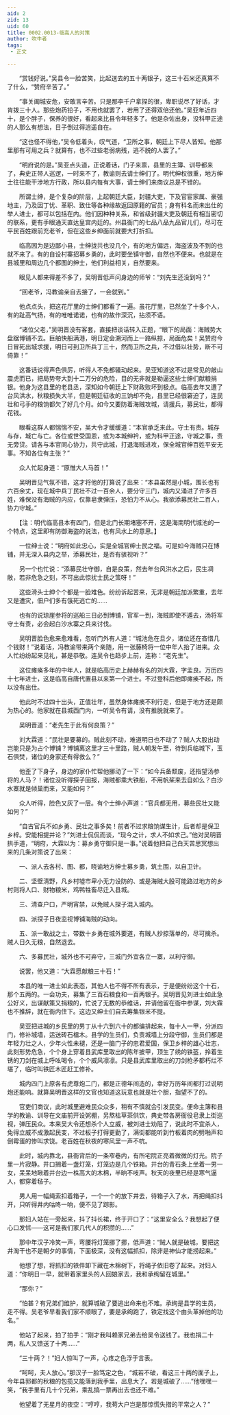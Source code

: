 ```yaml
---
aid: 2
zid: 13
uid: 60
title: 0002.0013-临高人的对策
author: 吹牛者
tags: 
 - 正文

---
```




　　“赏钱好说。”吴县令一脸苦笑，比起送去的五十两银子，这三十石米还真算不了什么，“赞府辛苦了。”

　　“事关阖城安危，安敢言辛苦。只是那李千户拿捏的很，卑职说尽了好话，才肯拨三十人。那些炮药铅子，不用也就罢了，若用了还得双倍还他。”吴亚年近四十，是个胖子，保养的很好，看起来比县令年轻多了。他是杂佐出身，没科甲正途的人那么有想法，日子倒过得逍遥自在。

　　“这也怪不得他，”吴令低着头，叹气道，“卫所之事，朝廷上下尽人皆知。他那里那有可用之兵？就算有，也不过些老弱病残，逃不脱的人罢了。”

　　“明府说的是。”吴亚点头道，正说着话，门子来禀，县里的主簿、训导都来了，典史正带人巡逻，一时来不了，教谕则去请士绅们了。明代绅权很重，地方绅士往往能干涉地方行政，所以县内每有大事，请士绅们来商议总是不错的。

　　所谓士绅，是个复杂的阶层，上起朝廷大臣，封疆大吏，下及官宦家属、豪强地主，乃及因丁忧、革职、致仕等各种缘故返回原籍的官员；身有科名而未出仕的举人进士，都可以包括在内。他们因种种关系，和省级封疆大吏及朝廷有相当密切的联系，更有手眼通天直达皇宫内廷的。州县衙门的七品八品九品官儿们，尽可在平民百姓跟前充老爷，但在这些乡绅面前就要大打折扣。

　　临高因为是边鄙小县，士绅拢共也没几个，有的地方偏远，海盗波及不到的也就不来了。有的自设村寨招募乡勇的，此时要坐镇守御，自然也不便来。也就是在县城里和周边几个都图的绅士，他们利益相关，自然要来。

　　眼见人都来得差不多了，吴明晋低声问身边的师爷：“刘先生还没到吗？”

　　“回老爷，冯教谕亲自去接了，一会就到。”

　　他点点头，把这花厅里的士绅们都看了一遍。虽花厅里，已然坐了十多个人，有的趾高气扬，有的唯唯诺诺，也有的故作深沉，拈须不语。

　　“诸位父老，”吴明晋没有客套，直接把谈话转入正题，“眼下的局面：海贼势大盘踞博铺不去。巨舶快船满港，明日定会溯河而上一路纵掠，局面危矣！吴赞府今日冒死出城求援，明日可到卫所兵丁三十，然而卫所之兵，不过借以壮势，断不可倚靠！”

　　这番话说得声色俱厉，听得人不免都骚动起来。吴亚知道这不过是常见的敲山震虎而已，把局势夸大到十二万分的危险，目的无非就是勒逼这些士绅们献粮捐银。他身为这县里的老县丞，深知如今朝廷上下财政败坏到极点。临高去年又遭了台风洪水，秋粮损失大半，但是朝廷征收的三饷却不免，县里已经很窘迫了，连民壮和弓手的粮饷都欠了好几个月。如今又要防着海贼攻城，请援兵，募民壮，都得花钱。

　　眼看这群人都惴惴不安，吴大令才缓缓道：“本官承乏来此，守土有责。城存与存，城亡与亡。各位或世受国恩，或为本城绅衿，或为科甲正途，守城之事，责无旁贷。请各与本官同心协力，共守此城，打退海贼进攻，保全城官绅百姓平安无事。不知各位有主张？”

　　众人忙起身道：“原惟大人马首！”

　　吴明晋见气氛不错，这才将他的打算说了出来：“本县虽然是小城，围长也有六百余丈，现在城中兵丁民壮不过一百余人，要分守三门，城内又涌进了许多百姓，难保没有海贼的内应，仅靠皂隶弹压，恐怕力不从心。我欲添募民壮二百人，协力守城。”

　　【注：明代临高县本有四门，但是北门长期堵塞不开，这是海南明代城池的一个特点，这里即有防御海盗的说法，也有风水上的意思。】

　　一位绅士说：“明府如此忠心，实是全城官绅士民之福。可是如今海贼只在博铺，并无深入县内之举，添募民壮，是否有骇视听？”

　　另一个也忙说：“添募民壮守御，自是良策，然去年台风洪水之后，民生凋敝，若非危急之刻，不可出此惊扰士民之策呀！”

　　这些滑头士绅个个都是一脸难色。纷纷诉起苦来，无非是朝廷加派繁重，去年又是遭灾，佃户们多有饿死逃亡的……

　　也有的说琼崖参将的巡船三日必到博铺，官军一到，海贼即使不遁去，汤将军守土有责，必会起白沙水寨之兵来讨伐。

　　吴明晋脸色愈来愈难看，忽听门外有人道：“城池危在旦夕，诸位还在吝惜几个钱财！”说着话，冯教谕带来两个亲随，用一张藤椅将一位中年人抬了进来。众人忙纷纷起来见礼，甚是恭敬。连吴令也趋步上前，连称：“老先生”。

　　这位瘫痪多年的中年人，就是临高历史上赫赫有名的刘大霖，字孟良。万历四十七年进士，这是临高自唐代置县以来第一个进士。不过登科后他即瘫痪不起，所以没有出仕。

　　他此时不过四十出头，正值壮年，虽然身体瘫痪不利行走，但是于地方还是颇为热心的。他家就在县城西门内，一听吴令有请，没有推脱就来了。

　　吴明晋道：“老先生于此有何良策？”

　　刘大霖道：“民壮是要募的。贼此刻不动，难道明日也不动了？贼人大股出动岂能只是为占个博铺？博铺离这里才三十里路，贼人朝发午至，待到兵临城下，玉石俱焚，诸位的身家还有得救么？”

　　他歪了下身子，身边的家仆忙帮他挪动了一下：“如今兵备颓废，还指望汤参将的人马？！诸位没听得探子回报，海贼都乘大铁船，不用帆桨来去自如么？白沙水寨就是倾巢而来，又能如何？”

　　众人听得，脸色又灰了一层。有个士绅小声道：“官兵都无用，募些民壮又能如何？”

　　“自古官兵不如乡勇、民壮之事多矣！前者不过求粮饷谋生计，后者却是保卫乡梓。安能相提并论？”刘进士侃侃而谈，“现今之计，求人不如求己。”他对吴明晋拱手道，“明府，大霖以为：募乡勇守御只是一事。”说着他把自己白天苦思冥想出来的几条对策说了出来：

　　一、派人去各村、图、都，晓谕地方绅士募乡勇，筑土围，以自卫计。

　　二、坚壁清野，凡乡村墟市卑小无力设防的、或是海贼大股可能路过地方的乡村则将人口、财物粮米，鸡鸭牲畜尽迁入县城。

　　三、清查户口，严明宵禁，以免贼人探子混入城内。

　　四、派探子日夜监视博铺海贼的动向。

　　五、派一敢战之士，带数十乡勇在城外要道，有贼人抄掠落单的，尽可擒杀。贼人日久无粮，自然退去。

　　六、多募民壮，城外也不可弃守，三城门外宜各立一寨，以利守御。

　　说罢，他又道：“大霖愿献粮三十石！”

　　本县的唯一进士如此表态，其他人也不得不所有表示，于是便纷纷这个十石，那个五两的。一会功夫，募集了三百石粮食和一百两银子。吴明晋见刘进士如此急公好义，出谋献策又捐粮的，忙说了无数的恭维话，并请他留在衙中参谋，刘大霖也不推辞，就在衙内住下。这边又绅士们自去筹集银米不提。

　　吴亚把进城的乡民里的男丁从十六到六十的都编排起来，每十人一甲，分派四门，修补城墙，运送砖石檑木。县学的生员们，负责城墙上分段守御，生员们都是年轻力壮之人，少年火性未褪，还是一脑门子的忠君爱国，保卫乡梓的雄心壮志，此刻形势危急，个个身上穿着县武库里取出的陈年披甲，顶生了绣的铁盔，拎着生锈的刀剑在城上呼吆喝令，个个威风凛凛。只是县武库里取出的刀剑枪矛都朽烂不堪了，临时叫铁匠木匠赶工修补。

　　城内四门上原各有虎尊炮二门，都是正德年间造的，幸好万历年间都打过说明炮还能响。就算吴明晋这样的文官也知道这玩意也就是壮个胆，指望不了的。

　　官吏们商议，此时城里避难民众众多，稍有不慎就会引发民变。便命主簿和县学的教谕、训导在文庙前开设粥棚，另熬枯草茶供饮，典史带各房衙役皂隶上街巡视，弹压民众。本来吴大令还想杀个人立威，被刘进士劝阻了，说此时不宜杀人，免得立威不成激起民变，不过板子打得更勤了，满街都能听到竹板着肉的劈啪声和倒霉蛋的惨叫求饶。老百姓在秋夜的寒风里一声不吭。

　　此时，城内靠北，县衙背后的一条窄巷内，有所宅院正亮着微微的灯光。院子里一片寂静。井口搁着一盏灯笼，灯笼边是几个铁箱。井台的青石条上坐着一男一女，呆呆地瞅着井台边一株高大的木棉，半晌不吱声。秋天的夜里已经是寒气逼人，都穿着毡子。

　　男人用一幅绳索扣着箱子，一个一个的放下井去，待箱子入了水，再把绳扣抖开，只听得井内咕咚一响，便不见了踪影。

　　那妇人站在一旁起来，抖了抖长裙，终于开口了：“这里安全么？我想起了便心口发怵——这可是我们家几代人的积攒的……”

　　那中年汉子冷笑一声，弯腰将灯笼挪了挪，低声道：“贼人就是破城，要把这井淘干也不是朝夕的事情，下面极深，没有这幅抓扣，除非是神仙才能捞起来。”

　　他想了想，将抓扣的铁件卸下藏在木棉树下，将绳子依旧卷了起来。对妇人道：“你明日一早，就带着家里头的人回娘家去，我和承绚留在城里。”

　　“那你？”

　　“怕甚？有兄弟们维护，就算城破了要逃出命来也不难。承绚是县学的生员，走不得。吴老爷早看我们家不顺眼了，要是承绚跑了，铁定找这个由头革掉他的功名。”

　　他站了起来，拍了拍手：“刚才我叫赖家兄弟去给吴令送钱了。我也捐二十两，私人又馈送了十两……”

　　“三十两？！”妇人惊叫了一声，心疼之色浮于言表。

　　“呵呵，夫人放心。”那汉子一脸笃定之色，“城若不破，看这三十两的面子上，今年县郭都的秋粮的包揽又能落到我手里，出息大了。若是城破了……”他嘿嘿一笑，“我手里有几十个兄弟，乘乱搞一票再出去也还不难。”

　　他望着了无星月的夜空：“哼哼，我苟大户岂是那惊慌失措的平常之人？”


